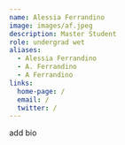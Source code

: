 ```yaml
---
name: Alessia Ferrandino
image: images/af.jpeg
description: Master Student
role: undergrad wet
aliases:
  - Alessia Ferrandino
  - A. Ferrandino
  - A Ferrandino
links:
  home-page: /
  email: /
  twitter: /
---
```

add bio
